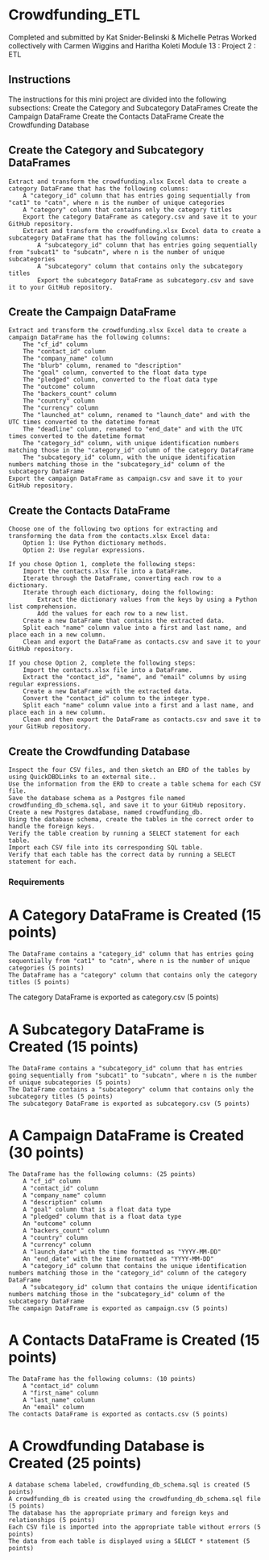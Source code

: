 # Crowdfunding_ETL
Completed and submitted by Kat Snider-Belinski & Michelle Petras
Worked collectively with Carmen Wiggins and Haritha Koleti
Module 13 : Project 2 : ETL

##  Instructions
The instructions for this mini project are divided into the following subsections:
    Create the Category and Subcategory DataFrames
    Create the Campaign DataFrame
    Create the Contacts DataFrame
    Create the Crowdfunding Database

## Create the Category and Subcategory DataFrames
    Extract and transform the crowdfunding.xlsx Excel data to create a category DataFrame that has the following columns:
        A "category_id" column that has entries going sequentially from "cat1" to "catn", where n is the number of unique categories
        A "category" column that contains only the category titles
        Export the category DataFrame as category.csv and save it to your GitHub repository.
        Extract and transform the crowdfunding.xlsx Excel data to create a subcategory DataFrame that has the following columns:
            A "subcategory_id" column that has entries going sequentially from "subcat1" to "subcatn", where n is the number of unique subcategories
            A "subcategory" column that contains only the subcategory titles
            Export the subcategory DataFrame as subcategory.csv and save it to your GitHub repository.

## Create the Campaign DataFrame
    Extract and transform the crowdfunding.xlsx Excel data to create a campaign DataFrame has the following columns:
        The "cf_id" column
        The "contact_id" column
        The "company_name" column
        The "blurb" column, renamed to "description"
        The "goal" column, converted to the float data type
        The "pledged" column, converted to the float data type
        The "outcome" column
        The "backers_count" column
        The "country" column
        The "currency" column
        The "launched_at" column, renamed to "launch_date" and with the UTC times converted to the datetime format
        The "deadline" column, renamed to "end_date" and with the UTC times converted to the datetime format
        The "category_id" column, with unique identification numbers matching those in the "category_id" column of the category DataFrame
        The "subcategory_id" column, with the unique identification numbers matching those in the "subcategory_id" column of the subcategory DataFrame
    Export the campaign DataFrame as campaign.csv and save it to your GitHub repository.

## Create the Contacts DataFrame
    Choose one of the following two options for extracting and transforming the data from the contacts.xlsx Excel data:
        Option 1: Use Python dictionary methods.
        Option 2: Use regular expressions.

    If you chose Option 1, complete the following steps:
        Import the contacts.xlsx file into a DataFrame.
        Iterate through the DataFrame, converting each row to a dictionary.
        Iterate through each dictionary, doing the following:
            Extract the dictionary values from the keys by using a Python list comprehension.
            Add the values for each row to a new list.
        Create a new DataFrame that contains the extracted data.
        Split each "name" column value into a first and last name, and place each in a new column.
        Clean and export the DataFrame as contacts.csv and save it to your GitHub repository.

    If you chose Option 2, complete the following steps:
        Import the contacts.xlsx file into a DataFrame.
        Extract the "contact_id", "name", and "email" columns by using regular expressions.
        Create a new DataFrame with the extracted data.
        Convert the "contact_id" column to the integer type.
        Split each "name" column value into a first and a last name, and place each in a new column.
        Clean and then export the DataFrame as contacts.csv and save it to your GitHub repository.

## Create the Crowdfunding Database
    Inspect the four CSV files, and then sketch an ERD of the tables by using QuickDBDLinks to an external site..
    Use the information from the ERD to create a table schema for each CSV file.
    Save the database schema as a Postgres file named crowdfunding_db_schema.sql, and save it to your GitHub repository.
    Create a new Postgres database, named crowdfunding_db.
    Using the database schema, create the tables in the correct order to handle the foreign keys.
    Verify the table creation by running a SELECT statement for each table.
    Import each CSV file into its corresponding SQL table.
    Verify that each table has the correct data by running a SELECT statement for each.


### Requirements
# A Category DataFrame is Created (15 points)
    The DataFrame contains a "category_id" column that has entries going sequentially from "cat1" to "catn", where n is the number of unique categories (5 points)
    The DataFrame has a "category" column that contains only the category titles (5 points)
The category DataFrame is exported as category.csv (5 points)
# A Subcategory DataFrame is Created (15 points)
    The DataFrame contains a "subcategory_id" column that has entries going sequentially from "subcat1" to "subcatn", where n is the number of unique subcategories (5 points)
    The DataFrame contains a "subcategory" column that contains only the subcategory titles (5 points)
    The subcategory DataFrame is exported as subcategory.csv (5 points)
# A Campaign DataFrame is Created (30 points)
    The DataFrame has the following columns: (25 points)
        A "cf_id" column
        A "contact_id" column
        A "company_name" column
        A "description" column
        A "goal" column that is a float data type
        A "pledged" column that is a float data type
        An "outcome" column
        A "backers_count" column
        A "country" column
        A "currency" column
        A "launch_date" with the time formatted as "YYYY-MM-DD"
        An "end_date" with the time formatted as "YYYY-MM-DD"
        A "category_id" column that contains the unique identification numbers matching those in the "category_id" column of the category DataFrame
        A "subcategory_id" column that contains the unique identification numbers matching those in the "subcategory_id" column of the subcategory DataFrame
    The campaign DataFrame is exported as campaign.csv (5 points)
# A Contacts DataFrame is Created (15 points)
    The DataFrame has the following columns: (10 points)
        A "contact_id" column
        A "first_name" column
        A "last_name" column
        An "email" column
    The contacts DataFrame is exported as contacts.csv (5 points)
# A Crowdfunding Database is Created (25 points)
    A database schema labeled, crowdfunding_db_schema.sql is created (5 points)
    A crowdfunding_db is created using the crowdfunding_db_schema.sql file (5 points)
    The database has the appropriate primary and foreign keys and relationships (5 points)
    Each CSV file is imported into the appropriate table without errors (5 points)
    The data from each table is displayed using a SELECT * statement (5 points)